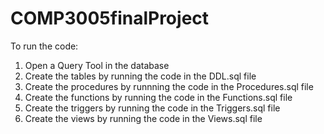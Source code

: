 # COMP3005finalProject

To run the code:
1. Open a Query Tool in the database
2. Create the tables by running the code in the DDL.sql file
3. Create the procedures by runnning the code in the Procedures.sql file
4. Create the functions by running the code in the Functions.sql file
5. Create the triggers by running the code in the Triggers.sql file
6. Create the views by running the code in the Views.sql file
